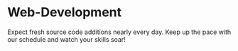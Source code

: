 # Web-Development
Expect fresh source code additions nearly every day. Keep up the pace with our schedule and watch your skills soar! 
